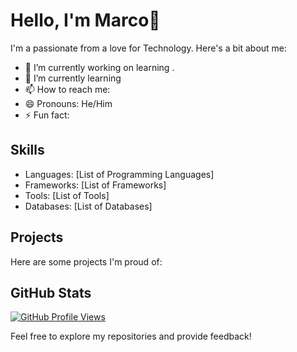# Hello, I'm Marco👋

I'm a passionate  from  a love for Technology. Here's a bit about me:

- 🔭 I’m currently working on learning .
- 🌱 I’m currently learning 
- 📫 How to reach me: 
- 😄 Pronouns: He/Him
- ⚡ Fun fact: 

## Skills

- Languages: [List of Programming Languages]
- Frameworks: [List of Frameworks]
- Tools: [List of Tools]
- Databases: [List of Databases]

## Projects

Here are some projects I'm proud of:


## GitHub Stats

[![GitHub Profile Views](https://img.shields.io/github/issues/EbookFoundation/free-programming-books/help%20wanted?style=flat&logo=github&logoColor=b545d1&label=%22Help%20Wanted%22%20issues)](https://github.com/EbookFoundation/free-programming-books/issues?q=is%3Aopen+is%3Aissue+label%3A%22help+wanted%22) 

Feel free to explore my repositories and provide feedback!
